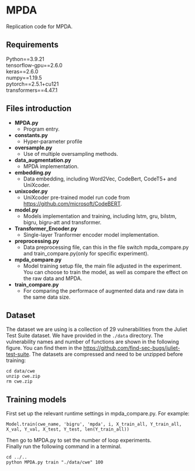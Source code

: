 # MPDA
Replication code for MPDA. 
## Requirements
Python==3.9.21<br />
tensorflow-gpu==2.6.0<br />
keras==2.6.0<br />
numpy==1.19.5<br />
pytorch==2.5.1+cu121<br />
transformers==4.47.1<br />

## Files introduction
- **MPDA.py**
  - Program entry.
- **constants.py**
  - Hyper-parameter profile
- **oversample.py**
  - Use of multiple oversampling methods.
- **data_augmentation.py**
  - MPDA implementation.
- **embedding.py**
  - Data embedding, including Word2Vec, CodeBert, CodeT5+ and UniXcoder.
- **unixcoder.py**
  - UniXcoder pre-trained model run code from https://github.com/microsoft/CodeBERT.
- **model.py**
  - Models implementation and training, including lstm, gru, bilstm, bigru, bigru-att and transformer.
- **Transformer_Encoder.py**
  - Single-layer Tranformer encoder model implementation.
- **preprocessing.py**
  - Data preprocessing file, can this in the file switch mpda_compare.py and train_compare.py(only for specific experiment).
- **mpda_compare.py**
  - Model training setup file, the main file adjusted in the experiment. You can choose to train the model, as well as compare the effect on the raw data and MPDA.
- **train_compare.py**
  - For comparing the performace of augmented data and raw data in the same data size.

## Dataset
The dataset we are using is a collection of 29 vulnerabilities from the Juliet Test Suite dataset. We have provided in the ```./data``` directory. The vulnerability names and number of functions are shown in the following figure. You can find them in the https://github.com/find-sec-bugs/juliet-test-suite. The datasets are compressed and need to be unzipped before training:
```
cd data/cwe
unzip cwe.zip
rm cwe.zip
```



## Training models
First set up the relevant runtime settings in mpda_compare.py. For example:<br />
```
Model.train(cwe_name, 'bigru', 'mpda', i, X_train_all, Y_train_all, X_val, Y_val, X_test, Y_test, len(Y_train_all))
```
Then go to MPDA.py to set the number of loop experiments.<br />
Finally run the following command in a terminal.<br />
```
cd ../..                                 
python MPDA.py train "./data/cwe" 100    
```





